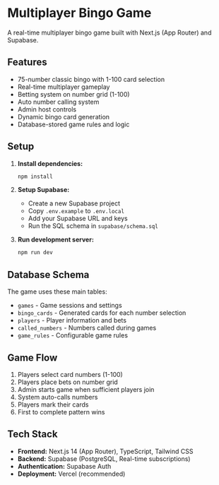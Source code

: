 # Multiplayer Bingo Game

A real-time multiplayer bingo game built with Next.js (App Router) and Supabase.

## Features

- 75-number classic bingo with 1-100 card selection
- Real-time multiplayer gameplay
- Betting system on number grid (1-100)
- Auto number calling system
- Admin host controls
- Dynamic bingo card generation
- Database-stored game rules and logic

## Setup

1. **Install dependencies:**
   ```bash
   npm install
   ```

2. **Setup Supabase:**
   - Create a new Supabase project
   - Copy `.env.example` to `.env.local`
   - Add your Supabase URL and keys
   - Run the SQL schema in `supabase/schema.sql`

3. **Run development server:**
   ```bash
   npm run dev
   ```

## Database Schema

The game uses these main tables:
- `games` - Game sessions and settings
- `bingo_cards` - Generated cards for each number selection
- `players` - Player information and bets
- `called_numbers` - Numbers called during games
- `game_rules` - Configurable game rules

## Game Flow

1. Players select card numbers (1-100)
2. Players place bets on number grid
3. Admin starts game when sufficient players join
4. System auto-calls numbers
5. Players mark their cards
6. First to complete pattern wins

## Tech Stack

- **Frontend:** Next.js 14 (App Router), TypeScript, Tailwind CSS
- **Backend:** Supabase (PostgreSQL, Real-time subscriptions)
- **Authentication:** Supabase Auth
- **Deployment:** Vercel (recommended)